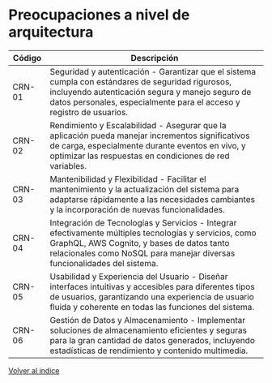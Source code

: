 # Preocupaciones a nivel de arquitectura

| Código | Descripción                                                                                                                                                   |
|--------|---------------------------------------------------------------------------------------------------------------------------------------------------------------|
| CRN-01 | Seguridad y autenticación - Garantizar que el sistema cumpla con estándares de seguridad rigurosos, incluyendo autenticación segura y manejo seguro de datos personales, especialmente para el acceso y registro de usuarios. |
| CRN-02 | Rendimiento y Escalabilidad - Asegurar que la aplicación pueda manejar incrementos significativos de carga, especialmente durante eventos en vivo, y optimizar las respuestas en condiciones de red variables.           |
| CRN-03 | Mantenibilidad y Flexibilidad - Facilitar el mantenimiento y la actualización del sistema para adaptarse rápidamente a las necesidades cambiantes y la incorporación de nuevas funcionalidades.                         |
| CRN-04 | Integración de Tecnologías y Servicios - Integrar efectivamente múltiples tecnologías y servicios, como GraphQL, AWS Cognito, y bases de datos tanto relacionales como NoSQL para manejar diversas funcionalidades del sistema. |
| CRN-05 | Usabilidad y Experiencia del Usuario - Diseñar interfaces intuitivas y accesibles para diferentes tipos de usuarios, garantizando una experiencia de usuario fluida y coherente en todas las funciones del sistema.      |
| CRN-06 | Gestión de Datos y Almacenamiento - Implementar soluciones de almacenamiento eficientes y seguras para la gran cantidad de datos generados, incluyendo estadísticas de rendimiento y contenido multimedia.             |


[Volver al indice](../ADD.md)